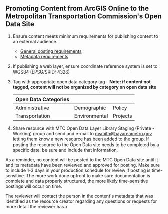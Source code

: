 ## Promoting Content from ArcGIS Online to the Metropolitan Transportation Commission's Open Data Site
1. Ensure content meets minimum requirements for publishing content to an external audience.
    - [General posting requirements](openDataSite.md)
    - [Metadata requirements](requirements_openDataMetadata.md)
2. If publishing a web layer, ensure coordinate reference system is set to WGS84 (EPSG/SRID: 4326)
3. Tag with appropriate open data category tag - **Note: if content not tagged, content will not be organized by category on open data site**

   | Open Data Categories |               |          |
   |----------------------|---------------|----------|
   | Administrative       | Demographic   | Policy   |
   | Transportation       | Environmental | Projects |

4. Share resource with MTC Open Data Layer Library Staging (Private - Working) group and send and e-mail to msmith@bayareametro.gov letting them know a new resource has been added to the group. If posting the resource to the Open Data site needs to be completed by a specific date, be sure and include that information.

As a reminder, no content will be posted to the MTC Open Data site until it and its metadata have been reviewed and approved for posting. Make sure to include 1-3 days in your production schedule for review if posting is time-sensitive. The more work done upfront to make sure documentation is complete and data properly structured, the more likely time-sensitive postings will occur on time.

The reviewer will contact the person in the content's metadata that was identified as the resource creator regarding any questions or requests for more detail the reviewer has.x
